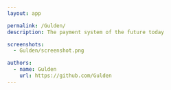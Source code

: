 ```yaml
---
layout: app

permalink: /Gulden/
description: The payment system of the future today

screenshots:
  - Gulden/screenshot.png

authors:
  - name: Gulden
    url: https://github.com/Gulden
---
```

